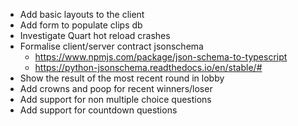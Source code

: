 - Add basic layouts to the client
- Add form to populate clips db
- Investigate Quart hot reload crashes
- Formalise client/server contract jsonschema
    - https://www.npmjs.com/package/json-schema-to-typescript
    - https://python-jsonschema.readthedocs.io/en/stable/#
- Show the result of the most recent round in lobby
- Add crowns and poop for recent winners/loser
- Add support for non multiple choice questions
- Add support for countdown questions
